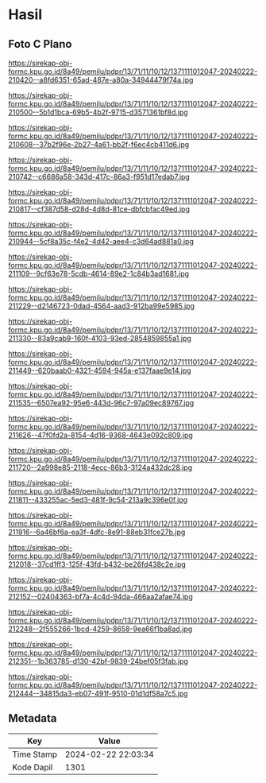 # Hasil

## Foto C Plano

https://sirekap-obj-formc.kpu.go.id/8a49/pemilu/pdpr/13/71/11/10/12/1371111012047-20240222-210420--a8fd6351-65ad-487e-a80a-34944479f74a.jpg

https://sirekap-obj-formc.kpu.go.id/8a49/pemilu/pdpr/13/71/11/10/12/1371111012047-20240222-210500--5b1d1bca-69b5-4b2f-9715-d3571361bf8d.jpg

https://sirekap-obj-formc.kpu.go.id/8a49/pemilu/pdpr/13/71/11/10/12/1371111012047-20240222-210608--37b2f96e-2b27-4a61-bb2f-f6ec4cb411d6.jpg

https://sirekap-obj-formc.kpu.go.id/8a49/pemilu/pdpr/13/71/11/10/12/1371111012047-20240222-210742--c6686a58-343d-417c-86a3-f951d17edab7.jpg

https://sirekap-obj-formc.kpu.go.id/8a49/pemilu/pdpr/13/71/11/10/12/1371111012047-20240222-210817--cf387d58-d28d-4d8d-81ce-dbfcbfac49ed.jpg

https://sirekap-obj-formc.kpu.go.id/8a49/pemilu/pdpr/13/71/11/10/12/1371111012047-20240222-210944--5cf8a35c-f4e2-4d42-aee4-c3d64ad881a0.jpg

https://sirekap-obj-formc.kpu.go.id/8a49/pemilu/pdpr/13/71/11/10/12/1371111012047-20240222-211109--9cf63e78-5cdb-4614-89e2-1c84b3ad1681.jpg

https://sirekap-obj-formc.kpu.go.id/8a49/pemilu/pdpr/13/71/11/10/12/1371111012047-20240222-211229--d2146723-0dad-4564-aad3-912ba99e5985.jpg

https://sirekap-obj-formc.kpu.go.id/8a49/pemilu/pdpr/13/71/11/10/12/1371111012047-20240222-211330--83a9cab9-160f-4103-93ed-2854859855a1.jpg

https://sirekap-obj-formc.kpu.go.id/8a49/pemilu/pdpr/13/71/11/10/12/1371111012047-20240222-211449--620baab0-4321-4594-945a-e137faae9e14.jpg

https://sirekap-obj-formc.kpu.go.id/8a49/pemilu/pdpr/13/71/11/10/12/1371111012047-20240222-211535--6507ea92-95e6-443d-96c7-97a09ec89767.jpg

https://sirekap-obj-formc.kpu.go.id/8a49/pemilu/pdpr/13/71/11/10/12/1371111012047-20240222-211626--47f0fd2a-8154-4d16-9368-4643e092c809.jpg

https://sirekap-obj-formc.kpu.go.id/8a49/pemilu/pdpr/13/71/11/10/12/1371111012047-20240222-211720--2a998e85-2118-4ecc-86b3-3124a432dc28.jpg

https://sirekap-obj-formc.kpu.go.id/8a49/pemilu/pdpr/13/71/11/10/12/1371111012047-20240222-211811--433255ac-5ed3-481f-9c54-213a9c396e0f.jpg

https://sirekap-obj-formc.kpu.go.id/8a49/pemilu/pdpr/13/71/11/10/12/1371111012047-20240222-211916--6a46bf6a-ea3f-4dfc-8e91-88eb31fce27b.jpg

https://sirekap-obj-formc.kpu.go.id/8a49/pemilu/pdpr/13/71/11/10/12/1371111012047-20240222-212018--37cd1ff3-125f-43fd-b432-be26fd438c2e.jpg

https://sirekap-obj-formc.kpu.go.id/8a49/pemilu/pdpr/13/71/11/10/12/1371111012047-20240222-212152--02404363-bf7a-4c4d-94da-466aa2afae74.jpg

https://sirekap-obj-formc.kpu.go.id/8a49/pemilu/pdpr/13/71/11/10/12/1371111012047-20240222-212248--2f555266-1bcd-4259-8658-9ea66f1ba8ad.jpg

https://sirekap-obj-formc.kpu.go.id/8a49/pemilu/pdpr/13/71/11/10/12/1371111012047-20240222-212351--1b363785-d130-42bf-9839-24bef05f3fab.jpg

https://sirekap-obj-formc.kpu.go.id/8a49/pemilu/pdpr/13/71/11/10/12/1371111012047-20240222-212444--34815da3-eb07-491f-9510-01d1df58a7c5.jpg


## Metadata

| Key        | Value               |
| ---------- | ------------------- |
| Time Stamp | 2024-02-22 22:03:34 |
| Kode Dapil | 1301                |



